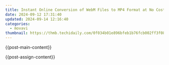 ```yaml
---
title: Instant Online Conversion of WebM Files to MP4 Format at No Cost - Begin Here!
date: 2024-09-12 17:31:40
updated: 2024-09-14 12:16:40
categories:
  - movavi
thumbnail: https://thmb.techidaily.com/0f034b01e896bfeb1b76fcb002ff3f08bf8065e806075d9660abdc53bcbc29eb.jpg
---
```


{{post-main-content}}

<ins class="adsbygoogle"
     style="display:block"
     data-ad-format="autorelaxed"
     data-ad-client="ca-pub-7571918770474297"
     data-ad-slot="1223367746"></ins>

{{post-assign-content}}

<ins class="adsbygoogle"
     style="display:block"
     data-ad-client="ca-pub-7571918770474297"
     data-ad-slot="8358498916"
     data-ad-format="auto"
     data-full-width-responsive="true"></ins>

